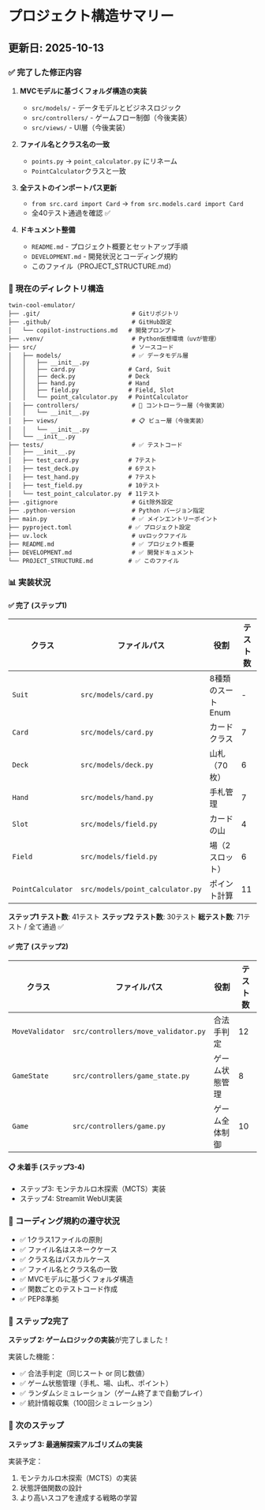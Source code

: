 # プロジェクト構造サマリー

## 更新日: 2025-10-13

### ✅ 完了した修正内容

1. **MVCモデルに基づくフォルダ構造の実装**
   - `src/models/` - データモデルとビジネスロジック
   - `src/controllers/` - ゲームフロー制御（今後実装）
   - `src/views/` - UI層（今後実装）

2. **ファイル名とクラス名の一致**
   - `points.py` → `point_calculator.py` にリネーム
   - `PointCalculator`クラスと一致

3. **全テストのインポートパス更新**
   - `from src.card import Card` → `from src.models.card import Card`
   - 全40テスト通過を確認 ✅

4. **ドキュメント整備**
   - `README.md` - プロジェクト概要とセットアップ手順
   - `DEVELOPMENT.md` - 開発状況とコーディング規約
   - このファイル（PROJECT_STRUCTURE.md）

### 📁 現在のディレクトリ構造

```
twin-cool-emulator/
├── .git/                          # Gitリポジトリ
├── .github/                       # GitHub設定
│   └── copilot-instructions.md   # 開発プロンプト
├── .venv/                         # Python仮想環境（uvが管理）
├── src/                           # ソースコード
│   ├── models/                    # ✅ データモデル層
│   │   ├── __init__.py
│   │   ├── card.py               # Card, Suit
│   │   ├── deck.py               # Deck
│   │   ├── hand.py               # Hand
│   │   ├── field.py              # Field, Slot
│   │   └── point_calculator.py   # PointCalculator
│   ├── controllers/               # 🚧 コントローラー層（今後実装）
│   │   └── __init__.py
│   ├── views/                     # 📋 ビュー層（今後実装）
│   │   └── __init__.py
│   └── __init__.py
├── tests/                         # ✅ テストコード
│   ├── __init__.py
│   ├── test_card.py              # 7テスト
│   ├── test_deck.py              # 6テスト
│   ├── test_hand.py              # 7テスト
│   ├── test_field.py             # 10テスト
│   └── test_point_calculator.py  # 11テスト
├── .gitignore                     # Git除外設定
├── .python-version                # Python バージョン指定
├── main.py                        # ✅ メインエントリーポイント
├── pyproject.toml                # ✅ プロジェクト設定
├── uv.lock                        # uvロックファイル
├── README.md                      # ✅ プロジェクト概要
├── DEVELOPMENT.md                 # ✅ 開発ドキュメント
└── PROJECT_STRUCTURE.md          # ✅ このファイル
```

### 📊 実装状況

#### ✅ 完了 (ステップ1)

| クラス | ファイルパス | 役割 | テスト数 |
|--------|-------------|------|---------|
| `Suit` | `src/models/card.py` | 8種類のスートEnum | - |
| `Card` | `src/models/card.py` | カードクラス | 7 |
| `Deck` | `src/models/deck.py` | 山札（70枚） | 6 |
| `Hand` | `src/models/hand.py` | 手札管理 | 7 |
| `Slot` | `src/models/field.py` | カードの山 | 4 |
| `Field` | `src/models/field.py` | 場（2スロット） | 6 |
| `PointCalculator` | `src/models/point_calculator.py` | ポイント計算 | 11 |

**ステップ1 テスト数**: 41テスト
**ステップ2 テスト数**: 30テスト
**総テスト数**: 71テスト / 全て通過 ✅

#### ✅ 完了 (ステップ2)

| クラス | ファイルパス | 役割 | テスト数 |
|--------|-------------|------|---------|
| `MoveValidator` | `src/controllers/move_validator.py` | 合法手判定 | 12 |
| `GameState` | `src/controllers/game_state.py` | ゲーム状態管理 | 8 |
| `Game` | `src/controllers/game.py` | ゲーム全体制御 | 10 |

#### 📋 未着手 (ステップ3-4)

- ステップ3: モンテカルロ木探索（MCTS）実装
- ステップ4: Streamlit WebUI実装

### 🔧 コーディング規約の遵守状況

- ✅ 1クラス1ファイルの原則
- ✅ ファイル名はスネークケース
- ✅ クラス名はパスカルケース
- ✅ ファイル名とクラス名の一致
- ✅ MVCモデルに基づくフォルダ構造
- ✅ 関数ごとのテストコード作成
- ✅ PEP8準拠

### 🎉 ステップ2完了

**ステップ 2: ゲームロジックの実装**が完了しました！

実装した機能：
- ✅ 合法手判定（同じスート or 同じ数値）
- ✅ ゲーム状態管理（手札、場、山札、ポイント）
- ✅ ランダムシミュレーション（ゲーム終了まで自動プレイ）
- ✅ 統計情報収集（100回シミュレーション）

### 🚀 次のステップ

**ステップ 3: 最適解探索アルゴリズムの実装**

実装予定：
1. モンテカルロ木探索（MCTS）の実装
2. 状態評価関数の設計
3. より高いスコアを達成する戦略の学習
